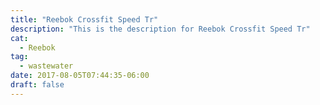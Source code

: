 ```yaml
---
title: "Reebok Crossfit Speed Tr"
description: "This is the description for Reebok Crossfit Speed Tr"
cat:
  - Reebok
tag:
  - wastewater
date: 2017-08-05T07:44:35-06:00
draft: false
---
```

